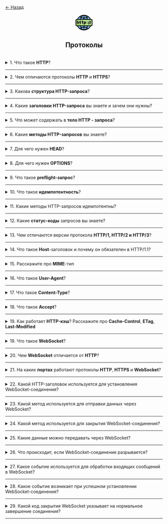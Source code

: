 <a href="./README.md">← Назад</a>

<div align="center">
  <img src="../../assets/icons/icons-for-titles/protocol.png">
  <h2>Протоколы</h2>
</div>
<br />

<details>
<summary><span>1. Что такое <b>HTTP</b>?</span></summary>
<br />

Это протокол передачи данных, используемый для обмена информацией между клиентом (обычно браузером) и сервером в интернете. Он работает по модели запрос–ответ: клиент отправляет запрос, а сервер возвращает ответ.

</details>

---

<details>
<summary><span>2. Чем отличаются протоколы <b>HTTP</b> и <b>HTTPS</b>?</span></summary>
<br />

<b>HTTPS</b> — это защищённая версия HTTP. Она использует шифрование с помощью TLS (ранее SSL), чтобы данные передавались безопасно: их нельзя перехватить или подделать. Такой протокол особенно важен при передаче логинов, паролей и другой чувствительной информации.

</details>

---

<details>
<summary><span>3. Какова <b>структура HTTP-запроса</b>?</span></summary>
<br />

Структура HTTP-запроса включает три основные части:

1. <b>Стартовая строка (Request Line)</b> — указывает метод запроса (например, `GET`, `POST`), путь к ресурсу и версию протокола, например:  
   `GET /index.html HTTP/1.1`

2. <b>Заголовки (Headers)</b> — ключ-значение параметры, которые передают дополнительную информацию, например:  
   &nbsp;&nbsp;`Host: example.com`  
   &nbsp;&nbsp;`User-Agent: Mozilla/5.0`

3. <b>Тело (Body)</b> — используется в основном в `POST`, `PUT` и других методах для отправки данных, например JSON, форм или файлов.
   <br /><br />

Пример:

```
GET /about HTTP/1.1
Host: example.com
User-Agent: Mozilla/5.0 (Windows NT 10.0; Win64; x64)
Accept: text/html
```

</details>

---

<details>
<summary><span>4. Какие <b>заголовки HTTP-запроса</b> вы знаете и зачем они нужны?</span></summary>
<br />

Вот список распространённых заголовков HTTP-запроса с кратким описанием:

- **`Host`** — указывает доменное имя сервера, к которому отправляется запрос (обязателен в HTTP/1.1).  
  Пример: `Host: example.com`

- **`User-Agent`** — сообщает информацию о клиенте (браузер, ОС и т. д.), отправляющем запрос
  Пример: `User-Agent: Mozilla/5.0`

- **`Accept`** — определяет, какие типы контента клиент может обработать
  Пример: `Accept: text/html, application/json`

- **`Content-Type`** — описывает тип данных в теле запроса (важно для POST/PUT)
  Пример: `Content-Type: application/json`

- **`Authorization`** — передаёт учётные данные (токен или базовую авторизацию) для доступа к защищённым ресурсам
  Пример: `Authorization: Bearer <token>`

- **`Accept-Encoding`** — указывает, какие методы сжатия данных поддерживает клиент
  Пример: `Accept-Encoding: gzip, deflate`

- **`Referer`** — сообщает, с какого URL пользователь перешёл на текущий ресурс
  Пример: `Referer: https://google.com`

- **`Cookie`** — отправляет сохранённые на клиенте cookies
  Пример: `Cookie: sessionId=abc123`

- **`Cache-Control`** — управляет кэшированием запроса
  Пример: `Cache-Control: no-cache`

- **`Connection`** — управляет параметрами соединения, например `keep-alive` или `close`

</details>

---

<details>
<summary><span>5. Что может содержать в <b>тело HTTP - запроса</b>?</span></summary>
<br />

Тело HTTP-сообщения (body) может содержать самые разные данные, в зависимости от типа запроса или ответа. Вот что обычно встречается:

- **Форматированные данные форм** — например, `application/x-www-form-urlencoded` или `multipart/form-data` при загрузке файлов
- **JSON** — популярный формат для API-запросов и ответов.
  Пример: `{ "name": "Anton", "role": "developer" }`
- **XML** — используется в некоторых старых API или специфичных системах
- **Текст** — обычный текст, HTML или markdown
- **Бинарные данные** — изображения, видео, аудиофайлы и т. д.
- **Пустое тело** — например, у `GET` и `DELETE` запросов тело часто отсутствует

Тип содержимого указывается в заголовке `Content-Type`, чтобы принимающая сторона знала, как его интерпретировать.

</details>

---

<details>
<summary><span>6. Какие <b>методы HTTP-запросов</b> вы знаете?</span></summary>
<br />

Вот список распространённых методов HTTP-запросов и их краткое описание:

- **`GET`** — запрашивает данные с сервера
- **`POST`** — отправляет данные на сервер
- **`PUT`** — полностью заменяет существующий ресурс заданными данными
- **`PATCH`** — частично обновляет ресурс
- **`DELETE`** — удаляет указанный ресурс
- **`HEAD`** — как `GET`, но без тела, получает только заголовки
- **`OPTIONS`** — запрашивает у сервера, какие методы и параметры поддерживаются для конкретного ресурса
- **`CONNECT`** — устанавливает туннель к серверу, обычно используется для HTTPS-прокси
- **`TRACE`** — возвращает полученный запрос для диагностики (встречается редко, часто отключён по соображениям безопасности)

</details>

---

<details>
<summary><span>7. Для чего нужен <b>HEAD</b>?</span></summary>
<br />

Метод `HEAD` выполняет такой же запрос, как `GET`, но без тела ответа — сервер возвращает только заголовки. Это позволяет:

- Проверить существование ресурса без загрузки содержимого.
- Узнать размер файла (`Content-Length`) перед скачиванием.
- Проверить, изменился ли ресурс (с помощью заголовка `Last-Modified` или `ETag`).
- Использовать его для отладки, мониторинга и экономии трафика.

</details>

---

<details>
<summary><span>8. Для чего нужен <b>OPTIONS</b>?</span></summary>
<br />

Метод `OPTIONS` используется для запроса у сервера информации о доступных HTTP-методах и других возможностях для указанного ресурса. Особенно важен в контексте CORS (междоменных запросов), где помогает определить, разрешён ли запрос и какие заголовки/методы допустимы.

Применения:

- Узнать, какие методы (`GET`, `POST`, `PUT` и т. д.) поддерживает сервер для конкретного ресурса.
- Проверить допустимые заголовки и источники при кросс-доменных запросах.
- Используется браузером для **preflight-запросов** в CORS, чтобы не выполнять опасные запросы без разрешения.

</details>

---

<details>
<summary><span>9. Что такое <b>preflight-запрос</b>?</span></summary>
<br />

**Preflight-запрос** — это предварительный запрос, который браузер автоматически отправляет с помощью метода `OPTIONS` перед выполнением основного (например, `POST`, `PUT`) при междоменных запросах (CORS).

Цель — узнать, разрешает ли сервер такие запросы и какие заголовки/методы допустимы.

Пример: если сайт `example.com` хочет отправить `POST`-запрос на `api.another-site.com` с нестандартными заголовками или JSON-телом, браузер сначала выполнит `OPTIONS`-запрос, чтобы получить подтверждение.

</details>

---

<details>
<summary><span>10. Что такое <b>идемпотентность</b>?</span></summary>
<br />

Это свойство HTTP-метода, при котором повторное выполнение одного и того же запроса не изменяет состояние сервера после первого вызова

</details>

---

<details>
<summary><span>11. Какие методы HTTP-запросов идемпотентны?</span></summary>
<br />

- `GET`
- `PUT`
- `DELETE`
- `HEAD`
- `OPTIONS`
- `TRACE`

</details>

---

<details>
<summary><span>12. Какие <b>статус-коды</b> запросов вы знаете?</span></summary>
<br />

HTTP-статус-коды делятся на 5 основных групп по первой цифре кода:

### 1xx — **Информационные**

- `100 Continue` — сервер получил начальные заголовки, клиент может отправлять тело запроса
- `101 Switching Protocols` — клиент запросил смену протокола (например, на WebSocket), сервер согласен

### 2xx — **Успешные**

- `200 OK` — стандартный успешный ответ
- `201 Created` — успешно создан новый ресурс (например, при `POST`)

### 3xx — **Перенаправления**

- `301 Moved Permanently` — запрашиваемый ресурс навсегда перемещён по новому URL
- `302 Found` — временное перенаправление (часто используется при аутентификации)

### 4xx — **Ошибки клиента**

- `400 Bad Request` — некорректный запрос (например, синтаксическая ошибка).
- `404 Not Found` — ресурс не найден по указанному пути

### 5xx — **Ошибки сервера**

- `500 Internal Server Error` — внутренняя ошибка на сервере
- `502 Bad Gateway` — сервер получил некорректный ответ от вышестоящего сервера

</details>

---

<details>
<summary><span>13. Чем отличаются версии протокола <b>HTTP/1, HTTP/2 и HTTP/3</b>?</span></summary>
<br />

| Характеристика              | HTTP/1.1                             | HTTP/2                                | HTTP/3                                          |
| --------------------------- | ------------------------------------ | ------------------------------------- | ----------------------------------------------- |
| **Протокол транспорта**     | TCP                                  | TCP                                   | **QUIC** поверх UDP                             |
| **Мультиплексирование**     | ✘ (только один запрос за соединение) | ✔ (много запросов в одном соединении) | ✔ (ещё эффективнее и без head-of-line blocking) |
| **Сжатие заголовков**       | ✘                                    | ✔ (HPACK)                             | ✔ (QPACK)                                       |
| **Поддержка push**          | ✘                                    | ✔ (Server Push)                       | ✔ (но с ограниченным применением)               |
| **Устойчивость к потерям**  | ❌ Потеря пакета блокирует остальные | ❌ Может блокировать потоки из-за TCP | ✔ Потоки независимы, быстрая реакция на потери  |
| **Шифрование по умолчанию** | ✘ (необязательно, HTTPS поверх TLS)  | ✘                                     | ✔ (всегда шифрован, как TLS 1.3)                |
| **Статус распространения**  | Очень широко                         | Широко используется                   | Всё активнее внедряется                         |

</details>

---

<details>
<summary><span>14. Что такое <b>Host</b>-заголовок и почему он обязателен в HTTP/1.1?</span></summary>
<br />

Заголовок `Host` указывает доменное имя (и, при необходимости, порт) сервера, к которому направляется запрос.  
Пример: `Host: example.com`

Он обязателен в HTTP/1.1, потому что на одном IP-адресе может размещаться несколько сайтов (виртуальный хостинг), и серверу нужно знать, к какому именно из них обращается клиент.

Без `Host` сервер не сможет корректно обработать запрос, особенно если обслуживает несколько доменов.

</details>

---

<details>
<summary><span>15. Расскажите про <b>MIME</b>-тип</span></summary>
<br />

**MIME-тип** (Multipurpose Internet Mail Extensions) — это обозначение формата передаваемых данных в интернете. Он указывается в заголовке `Content-Type` и сообщает получателю, как интерпретировать тело сообщения.

Формат MIME-типа: `тип/подтип`, например:

- `text/html` — HTML-документ
- `application/json` — JSON-данные
- `image/png` — изображение в формате PNG
- `multipart/form-data` — форма с файлами (например, при загрузке изображений)
- `text/plain` — обычный текст

</details>

---

<details>
<summary><span>16. Что такое <b>User-Agent</b>?</span></summary>
<br />

**User-Agent** — это заголовок HTTP-запроса, который сообщает серверу сведения о клиенте: тип браузера, операционную систему, версию, устройство и др.

Пример:  
`User-Agent: Mozilla/5.0 (Windows NT 10.0; Win64; x64) Chrome/125.0.0.0`

Сервер может использовать эту информацию для адаптации контента, логирования или аналитики.

</details>

---

<details>
<summary><span>17. Что такое <b>Content-Type</b>?</span></summary>
<br />

**`Content-Type`** - это заголовок, который указывает формат тела запроса или ответа.

Пример: `Content-Type: application/json` означает, что отправляется JSON-данные.

</details>

---

<details>
<summary><span>18. Что такое <b>Accept</b>?</span></summary>
<br />

**`Accept`** — это заголовок, который сообщает серверу, какие форматы данных клиент готов принять в ответ.

Пример: `Accept: text/html, application/json` — клиент готов получить HTML или JSON.

</details>

---

<details>
<summary><span>19. Как работает <b>HTTP-кэш</b>? Расскажите про <b>Cache-Control</b>, <b>ETag</b>, <b>Last-Modified</b></span></summary>
<br />

HTTP-кэш позволяет браузеру повторно использовать уже загруженные ресурсы. Это ускоряет загрузку страниц и уменьшает нагрузку на сервер. Вот основные инструменты:
<br /><br />

### `Cache-Control` — управление стратегией кэширования

Указывает, можно ли кэшировать ресурс и на сколько:

- `no-cache` — не использовать кэш без проверки с сервером
- `max-age=3600` — кэшировать ресурс на 3600 секунд (1 час)  
  <br /><br />

### `ETag` — уникальный идентификатор ресурса

Сервер возвращает `ETag`, браузер его сохраняет. При следующем запросе браузер отправляет:

```
If-None-Match: <etag>
```

Если ресурс не изменился — получаем `304 Not Modified`, и браузер использует кэш.
<br /><br />

### `Last-Modified` — дата последнего обновления

Сервер указывает время последнего изменения. Браузер позже отправляет:

```
If-Modified-Since: <дата>
```

Если изменений не было — снова `304`.
<br /><br />

Эти механизмы **работают вместе**:

- `Cache-Control` управляет поведением кэша
- `ETag` и `Last-Modified` проверяют, актуальны ли данные

</details>

---

<details>
<summary><span>19. Что такое <b>WebSocket</b>?</span></summary>
<br />

**WebSocket** — это сетевой протокол, который позволяет установить постоянное, двустороннее соединение между клиентом и сервером.

</details>

---

<details>
<summary><span>20. Чем <b>WebSocket</b> отличается от <b>HTTP</b>?</span></summary>
<br />

Вот таблица с основными отличиями между HTTP и WebSocket:

| Характеристика              | **HTTP**                                    | **WebSocket**                                      |
| --------------------------- | ------------------------------------------- | -------------------------------------------------- |
| **Модель общения**          | Запрос → ответ                              | Постоянное двустороннее соединение                 |
| **Устойчивость соединения** | Закрывается после ответа                    | Остаётся открытым до явного закрытия               |
| **Направление связи**       | Только клиент инициирует                    | Оба могут отправлять данные в любое время          |
| **Надстройка над**          | TCP (через HTTP/1.1, HTTP/2)                | TCP (через `Upgrade: websocket`)                   |
| **Нагрузка**                | Выше — каждый запрос несёт полные заголовки | Ниже — постоянный поток без повторных заголовков   |
| **Типовые применения**      | API, страницы, формы                        | Чаты, уведомления, игры, данные в реальном времени |

</details>

---

<details>
<summary><span>21. На каких <b>портах</b> работают протоколы <b>HTTP</b>, <b>HTTPS</b> и <b>WebSocket</b>?</span></summary>
<br />

Вот стандартные порты для этих протоколов:

| Протокол    | Описание                     | Стандартный порт |
| ----------- | ---------------------------- | ---------------- |
| `HTTP`      | Незащищённый веб-протокол    | `80`             |
| `HTTPS`     | HTTP с шифрованием (TLS/SSL) | `443`            |
| `WebSocket` | Без шифрования (`ws://`)     | `80`             |
| `WebSocket` | С шифрованием (`wss://`)     | `443`            |

Важно: WebSocket использует тот же порт, что и HTTP/HTTPS, так как подключение начинается с обычного HTTP-запроса с заголовком `Upgrade: websocket`.

</details>

---

<details>
<summary><span>22. Какой HTTP-заголовок используется для установления WebSocket-соединения?</span></summary>
<br />

Для установления WebSocket-соединения клиент отправляет **HTTP-запрос** с несколькими специальными заголовками. Самые важные:

- **`Upgrade: websocket`** — указывает, что клиент хочет перейти с HTTP на WebSocket-протокол.
- **`Connection: Upgrade`** — сообщает, что заголовок `Upgrade` актуален для этого соединения.
- **`Sec-WebSocket-Key`** — случайная строка, используемая для проверки подлинности при рукопожатии.
- **`Sec-WebSocket-Version`** — версия протокола WebSocket (обычно `13`).

Пример запроса:

```
GET /chat HTTP/1.1
Host: example.com
Upgrade: websocket
Connection: Upgrade
Sec-WebSocket-Key: x3JJHMbDL1EzLkh9GBhXDw==
Sec-WebSocket-Version: 13
```

После этого сервер отвечает статусом `101 Switching Protocols`, и устанавливается постоянное соединение WebSocket.

</details>

---

<details>
<summary><span>23. Какой метод используется для отправки данных через WebSocket?</span></summary>
<br />

Для отправки данных через WebSocket используется **метод `send()`**.

После установления соединения (например, через `new WebSocket()` в JavaScript), клиент может передавать данные на сервер так:

```js
const socket = new WebSocket('wss://example.com');
socket.onopen = () => {
	socket.send('Привет, сервер!');
};
```

Метод `send()` может отправлять:

- строки (текстовые данные),
- двоичные данные (`Blob`, `ArrayBuffer` и т. д.).

Важно: перед вызовом `send()` нужно дождаться события `onopen`, чтобы убедиться, что соединение установлено.

</details>

---

<details>
<summary><span>24. Какой метод используется для закрытия WebSocket-соединения?</span></summary>
<br />

Для закрытия WebSocket-соединения используется метод **`close()`**.

Пример:

```js
const socket = new WebSocket('wss://example.com');

// Закрытие соединения
socket.close();
```

Метод `close()` можно вызывать:

- без аргументов — просто закрыть соединение,
- с кодом и сообщением: `socket.close(1000, "Завершаем")`  
  где `1000` — стандартный код закрытия (нормальное завершение), а `"Завершаем"` — причина (опционально).

После вызова `close()`:

- Генерируется событие `onclose`, в котором можно обработать завершение соединения.

</details>

---

<details>
<summary><span>25. Какие данные можно передавать через WebSocket?</span></summary>
<br />

- **Текстовые строки** — обычный текст, часто в формате JSON.
- **JSON-объекты** — передаются как строки (после `JSON.stringify`).
- **ArrayBuffer** — двоичные данные в виде массива байт.
- **Blob** — для передачи файлов и других бинарных данных (в браузере).
- **TypedArray** — например, `Uint8Array`, `Float32Array` и др.
- **Buffer** — в среде Node.js для работы с бинарными данными.

</details>

---

<details>
<summary><span>26. Что происходит, если WebSocket-соединение разрывается?</span></summary>
<br />

Когда WebSocket-соединение разрывается на клиенте автоматически срабатывает событие **`onclose`**.

```js
socket.onclose = event => {
	console.log('Соединение закрыто');
	console.log('Код:', event.code); // Например, 1000 — нормальное закрытие
	console.log('Причина:', event.reason); // Причина, если указана
	console.log('Чисто ли закрыто:', event.wasClean); // true/false
};
```

---

### Что можно сделать при разрыве:

- **Показать уведомление пользователю** — чтобы он знал, что соединение потеряно.
- **Реализовать переподключение** — например, с задержкой или повторными попытками:
- **Проанализировать код закрытия** — решить, стоит ли восстанавливать соединение (`1000` — нормально, `1006` — сбой).
- **Очистить связанные ресурсы** — отключить таймеры, обнулить состояние, скрыть UI и т. д.

</details>

---

<details>
<summary><span>27. Какое событие используется для обработки входящих сообщений в WebSocket?</span></summary>
<br />

Для обработки входящих сообщений в WebSocket используется событие **`onmessage`**.

Это событие срабатывает каждый раз, когда от сервера приходит новое сообщение.  
Внутри обработчика можно получить доступ к данным через `event.data`.

### Пример использования:

```js
const socket = new WebSocket('wss://example.com');

socket.onmessage = event => {
	console.log('Получено сообщение:', event.data);
};
```

Поле `event.data` может содержать:

- строку (например, JSON),
- бинарные данные (если сервер отправляет `ArrayBuffer` или `Blob`).

</details>

---

<details>
<summary><span>28. Какое событие возникает при успешном установлении WebSocket-соединения?</span></summary>
<br />

После успешного установления соединения с сервером WebSocket на клиенте срабатывает событие **`onopen`**.

Это событие означает, что канал связи открыт, и можно начинать обмен данными.

### Пример использования:

```js
const socket = new WebSocket('wss://example.com');

socket.onopen = () => {
	console.log('Соединение установлено!');
	socket.send('Привет, сервер!');
};
```

</details>

---

<details>
<summary><span>29. Какой код закрытия WebSocket указывает на нормальное завершение соединения?</span></summary>
<br />

Код **`1000`** обозначает **нормальное завершение WebSocket-соединения**.

</details>

---

<!-- <details>
<summary><span></span></summary>
<br />

</details>

--- -->
